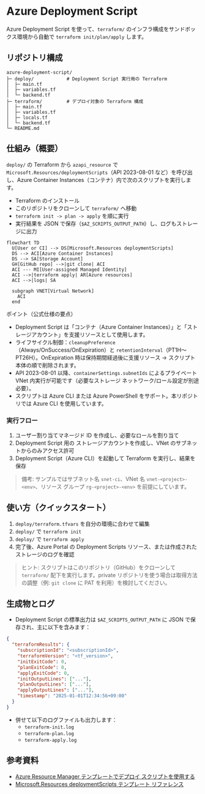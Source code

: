 # Azure Deployment Script

Azure Deployment Script を使って、`terraform/` のインフラ構成をサンドボックス環境から自動で `terraform init/plan/apply` します。

## リポジトリ構成

```
azure-deployment-script/
├─ deploy/            # Deployment Script 実行用の Terraform
│  ├─ main.tf
│  ├─ variables.tf
│  └─ backend.tf
├─ terraform/         # デプロイ対象の Terraform 構成
│  ├─ main.tf
│  ├─ variables.tf
│  ├─ locals.tf
│  └─ backend.tf
└─ README.md
```

## 仕組み（概要）

`deploy/` の Terraform から `azapi_resource` で `Microsoft.Resources/deploymentScripts`（API 2023-08-01 など）を呼び出し、Azure Container Instances（コンテナ）内で次のスクリプトを実行します。

- Terraform のインストール
- このリポジトリをクローンして `terraform/` へ移動
- `terraform init -> plan -> apply` を順に実行
- 実行結果を JSON で保存（`$AZ_SCRIPTS_OUTPUT_PATH`）し、ログもストレージに出力

```mermaid
flowchart TD
  U[User or CI] --> DS[Microsoft.Resources deploymentScripts]
  DS --> ACI[Azure Container Instances]
  DS --> SA[Storage Account]
  GH[GitHub repo] -->|git clone| ACI
  ACI --- MI[User-assigned Managed Identity]
  ACI -->|terraform apply| AR[Azure resources]
  ACI -->|logs| SA

  subgraph VNET[Virtual Network]
    ACI
  end

```

ポイント（公式仕様の要点）

- Deployment Script は「コンテナ（Azure Container Instances）」と「ストレージアカウント」を支援リソースとして使用します。
- ライフサイクル制御：`cleanupPreference`（Always/OnSuccess/OnExpiration）と `retentionInterval`（PT1H〜PT26H）。OnExpiration 時は保持期間経過後に支援リソース → スクリプト本体の順で削除されます。
- API 2023-08-01 以降、`containerSettings.subnetIds` によるプライベート VNet 内実行が可能です（必要なストレージ ネットワーク/ロール設定が別途必要）。
- スクリプトは Azure CLI または Azure PowerShell をサポート。本リポジトリでは Azure CLI を使用しています。

### 実行フロー

1. ユーザー割り当てマネージド ID を作成し、必要なロールを割り当て
2. Deployment Script 用の ストレージアカウントを作成し、VNet のサブネットからのみアクセス許可
3. Deployment Script（Azure CLI）を起動して Terraform を実行し、結果を保存

> 備考: サンプルではサブネット名 `snet-ci`、VNet 名 `vnet-<project>-<env>`、リソース グループ `rg-<project>-<env>` を前提にしています。

## 使い方（クイックスタート）

1. `deploy/terraform.tfvars` を自分の環境に合わせて編集
2. `deploy/` で `terraform init`
3. `deploy/` で `terraform apply`
4. 完了後、Azure Portal の Deployment Scripts リソース、または作成されたストレージのログを確認

> ヒント: スクリプトはこのリポジトリ（GitHub）をクローンして `terraform/` 配下を実行します。private リポジトリを使う場合は取得方法の調整（例: `git clone` に PAT を利用）を検討してください。

## 生成物とログ

- Deployment Script の標準出力は `$AZ_SCRIPTS_OUTPUT_PATH` に JSON で保存され、主に以下を含みます：

```json
{
  "terraformResults": {
    "subscriptionId": "<subscriptionId>",
    "terraformVersion": "<tf_version>",
    "initExitCode": 0,
    "planExitCode": 0,
    "applyExitCode": 0,
    "initOutputLines": ["..."],
    "planOutputLines": ["..."],
    "applyOutputLines": ["..."],
    "timestamp": "2025-01-01T12:34:56+09:00"
  }
}
```

- 併せて以下のログファイルも出力します：
  - `terraform-init.log`
  - `terraform-plan.log`
  - `terraform-apply.log`

## 参考資料

- [Azure Resource Manager テンプレートでデプロイ スクリプトを使用する](https://learn.microsoft.com/ja-jp/azure/azure-resource-manager/templates/deployment-script-template)
- [Microsoft.Resources deploymentScripts テンプレート リファレンス](https://learn.microsoft.com/ja-jp/azure/templates/microsoft.resources/deploymentscripts?pivots=deployment-language-terraform)
